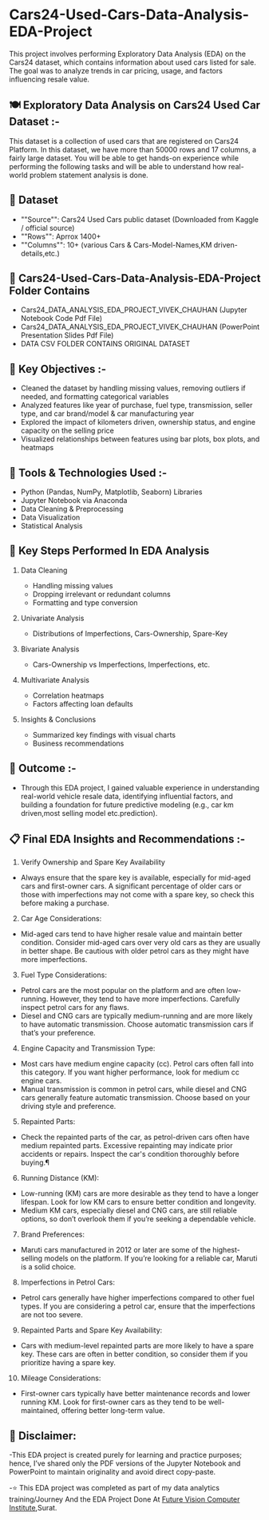 # Cars24-Used-Cars-Data-Analysis-EDA-Project
This project involves performing Exploratory Data Analysis (EDA) on the Cars24 dataset, which contains information about used cars listed for sale. The goal was to analyze trends in car pricing, usage, and factors influencing resale value.

## **🍽️ Exploratory Data Analysis on Cars24 Used Car Dataset :-**

This dataset is a collection of used cars that are registered on Cars24 Platform. In this dataset, we have more than 50000 rows and 17 columns, a fairly large dataset. You will be able to get hands-on experience while performing the following tasks and will be able to understand how real-world problem statement analysis is done.

## **📁 Dataset**

- ""Source"": Cars24 Used Cars public dataset (Downloaded from Kaggle / official source)
- ""Rows"": Aprrox 1400+
- ""Columns"": 10+ (various Cars & Cars-Model-Names,KM driven-details,etc.)

## **📂 Cars24-Used-Cars-Data-Analysis-EDA-Project Folder Contains**

- Cars24_DATA_ANALYSIS_EDA_PROJECT_VIVEK_CHAUHAN (Jupyter Notebook Code Pdf File)
- Cars24_DATA_ANALYSIS_EDA_PROJECT_VIVEK_CHAUHAN (PowerPoint Presentation Slides Pdf File)
- DATA CSV FOLDER CONTAINS ORIGINAL DATASET


## **📌 Key Objectives :-**

- Cleaned the dataset by handling missing values, removing outliers if needed, and formatting categorical variables
- Analyzed features like year of purchase, fuel type, transmission, seller type, and car brand/model & car manufacturing year
- Explored the impact of kilometers driven, ownership status, and engine capacity on the selling price
- Visualized relationships between features using bar plots, box plots, and heatmaps

## **🔧 Tools & Technologies Used :-**

- Python (Pandas, NumPy, Matplotlib, Seaborn) Libraries
- Jupyter Notebook via Anaconda
- Data Cleaning & Preprocessing
- Data Visualization
- Statistical Analysis

## **📌 Key Steps Performed In EDA Analysis**

1. Data Cleaning
   - Handling missing values
   - Dropping irrelevant or redundant columns
   - Formatting and type conversion

2. Univariate Analysis
   - Distributions of Imperfections, Cars-Ownership, Spare-Key

3. Bivariate Analysis
   - Cars-Ownership vs Imperfections, Imperfections, etc.

4. Multivariate Analysis
   - Correlation heatmaps
   - Factors affecting loan defaults

5. Insights & Conclusions
   - Summarized key findings with visual charts
   - Business recommendations

## **🎯 Outcome :-**

- Through this EDA project, I gained valuable experience in understanding real-world vehicle resale data, identifying influential factors, and building a foundation for future predictive modeling (e.g., car km driven,most selling model etc.prediction).

## **📋 Final EDA Insights and Recommendations :-** 

1) Verify Ownership and Spare Key Availability

- Always ensure that the spare key is available, especially for mid-aged cars and first-owner cars. A significant percentage of older cars or those with imperfections may not come with a spare key, so check this before making a purchase.
 
2) Car Age Considerations:

- Mid-aged cars tend to have higher resale value and maintain better condition. Consider mid-aged cars over very old cars as they are usually in better shape. Be cautious with older petrol cars as they might have more imperfections.

3) Fuel Type Considerations:

- Petrol cars are the most popular on the platform and are often low-running. However, they tend to have more imperfections. Carefully inspect petrol cars for any flaws.
- Diesel and CNG cars are typically medium-running and are more likely to have automatic transmission. Choose automatic transmission cars if that’s your preference.

4) Engine Capacity and Transmission Type:

- Most cars have medium engine capacity (cc). Petrol cars often fall into this category. If you want higher performance, look for medium cc engine cars.
- Manual transmission is common in petrol cars, while diesel and CNG cars generally feature automatic transmission. Choose based on your driving style and preference.

5) Repainted Parts:

- Check the repainted parts of the car, as petrol-driven cars often have medium repainted parts. Excessive repainting may indicate prior accidents or repairs. Inspect the car's condition thoroughly before buying.¶

6) Running Distance (KM):

- Low-running (KM) cars are more desirable as they tend to have a longer lifespan. Look for low KM cars to ensure better condition and longevity.
- Medium KM cars, especially diesel and CNG cars, are still reliable options, so don’t overlook them if you’re seeking a dependable vehicle.

7) Brand Preferences:

- Maruti cars manufactured in 2012 or later are some of the highest-selling models on the platform. If you’re looking for a reliable car, Maruti is a solid choice.

8) Imperfections in Petrol Cars:

- Petrol cars generally have higher imperfections compared to other fuel types. If you are considering a petrol car, ensure that the imperfections are not too severe.

9) Repainted Parts and Spare Key Availability:

- Cars with medium-level repainted parts are more likely to have a spare key. These cars are often in better condition, so consider them if you prioritize having a spare key.

10) Mileage Considerations:

- First-owner cars typically have better maintenance records and lower running KM. Look for first-owner cars as they tend to be well-maintained, offering better long-term value.

## **📌 Disclaimer:**

-This EDA project is created purely for learning and practice purposes; hence, I’ve shared only the PDF versions of the Jupyter Notebook and PowerPoint to maintain originality and avoid direct copy-paste.

-⭐ This EDA project was completed as part of my data analytics training/Journey And the EDA Project Done At <a href="https://futurevisioncomputers.com/">Future Vision Computer Institute</a>,Surat.
